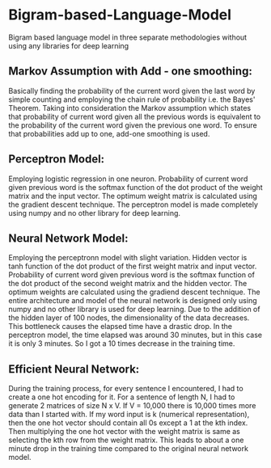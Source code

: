 # Bigram-based-Language-Model
Bigram based language model in three separate methodologies without using any libraries for deep learning
## Markov Assumption with Add - one smoothing:
Basically finding the probability of the current word given the last word by simple counting and employing the chain rule of probability i.e. the Bayes' Theorem. Taking into consideration the Markov assumption which states that probability of current word given all the previous words is equivalent to the probability of the current word given the previous one word. To ensure that probabilities add up to one, add-one smoothing is used.

## Perceptron Model:
Employing logistic regression in one neuron. Probability of current word given previous word is the softmax function of the dot product of the weight matrix and the input vector. The optimum weight matrix is calculated using the gradient descent technique. The perceptron model is made completely using numpy and no other library for deep learning.

## Neural Network Model:
Employing the perceptronn model with slight variation. Hidden vector is tanh function of the dot product of the first weight matrix and input vector. Probability of current word given previous word is the softmax function of the dot product of the second weight matrix and the hidden vector. The optimum weights are calculated using the gradiend descent technique. The entire architecture and model of the neural network is designed only using numpy and no other library is used for deep learning.
Due to the addition of the hidden layer of 100 nodes, the dimensionality of the data decreases. This bottleneck causes the elapsed time have a drastic drop. In the perceptron model, the time elapsed was around 30 minutes, but in this case it is only 3 minutes. So I got a 10 times decrease in the training time.

## Efficient Neural Network:
During the training process, for every sentence I encountered, I had to create a one hot encoding for it. For a sentence of length N, I had to generate 2 matrices of size N x V. If V = 10,000 there is 10,000 times more data than I started with.
If my word input is k (numerical representation), then the one hot vector should contain all 0s except a 1 at the kth index. Then multiplying the one hot vector with the weight matrix is same as selecting the kth row from the weight matrix.
This leads to about a one minute drop in the training time compared to the original neural network model.
